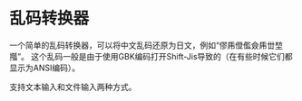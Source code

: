 # 乱码转换器

一个简单的乱码转换器，可以将中文乱码还原为日文，例如“僇乕僜儖僉乕丗堏摦”。
这个乱码一般是由于使用GBK编码打开Shift-Jis导致的（在有些时候它们都显示为ANSI编码）。

支持文本输入和文件输入两种方式。
